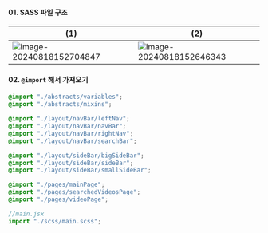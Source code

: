#### 01. SASS 파일 구조

| (1)                                                          | (2)                                                          |
| ------------------------------------------------------------ | ------------------------------------------------------------ |
| ![image-20240818152704847](../../../../AppData/Roaming/Typora/typora-user-images/image-20240818152704847.png) | ![image-20240818152646343](../../../../AppData/Roaming/Typora/typora-user-images/image-20240818152646343.png) |



#### 02. `@import` 해서 가져오기

```scss
@import "./abstracts/variables";
@import "./abstracts/mixins";

@import "./layout/navBar/leftNav";
@import "./layout/navBar/navBar";
@import "./layout/navBar/rightNav";
@import "./layout/navBar/searchBar";

@import "./layout/sideBar/bigSideBar";
@import "./layout/sideBar/sideBar";
@import "./layout/sideBar/smallSideBar";

@import "./pages/mainPage";
@import "./pages/searchedVideosPage";
@import "./pages/videoPage";
```

```javascript
//main.jsx
import "./scss/main.scss";
```



